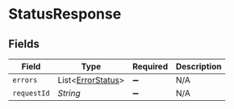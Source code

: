 # StatusResponse


## Fields

| Field                                                   | Type                                                    | Required                                                | Description                                             |
| ------------------------------------------------------- | ------------------------------------------------------- | ------------------------------------------------------- | ------------------------------------------------------- |
| `errors`                                                | List<[ErrorStatus](../../models/shared/ErrorStatus.md)> | :heavy_minus_sign:                                      | N/A                                                     |
| `requestId`                                             | *String*                                                | :heavy_minus_sign:                                      | N/A                                                     |